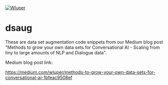 [![Wluper](https://wluper.com/content/themes/main/static/gfx/wluperlogo.png)](https://wluper.com/)     

# dsaug
These are data set augmentation code snippets from our Medium blog post "Methods to grow your own data sets for Conversational AI - Scaling from tiny to large amounts of NLP and Dialogue data".

Medium blog post link:

https://medium.com/wluper/methods-to-grow-your-own-data-sets-for-conversational-ai-1bfeac9508ef
